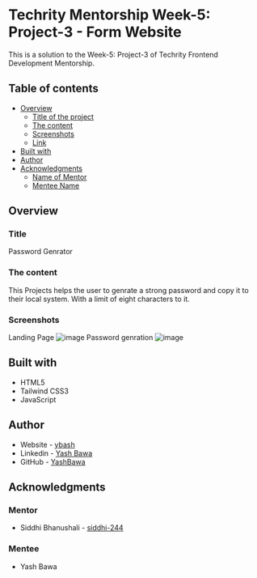 # Techrity Mentorship Week-5: Project-3 - Form Website

This is a solution to the Week-5: Project-3 of Techrity Frontend Development Mentorship. 

## Table of contents

- [Overview](#overview)
  - [Title of the project](#title)
  - [The content](#the-content)
  - [Screenshots](#screenshots)
  - [Link](#link)
- [Built with](#built-with)
- [Author](#author)
- [Acknowledgments](#acknowledgments)
   - [Name of Mentor](#mentor)
   - [Mentee Name](#mentee)

## Overview

### Title
Password Genrator

### The content

This Projects helps the user to genrate a strong password and copy it to their local system. With a limit of eight characters to it.

### Screenshots
Landing Page
![image](https://user-images.githubusercontent.com/90853282/194563877-3f3cf58c-b2e8-45b7-95bc-654d6cd294c7.png)
Password genration
![image](https://user-images.githubusercontent.com/90853282/194563913-2d78102e-d434-471f-902a-cc6163e4adf4.png)

## Built with

- HTML5 
- Tailwind CSS3
- JavaScript


## Author

- Website - [ybash](http://ybash-portfolio-website.netlify.app/)
- Linkedin - [Yash Bawa](https://www.linkedin.com/in/yash-bawa-45362121b/)
- GitHub - [YashBawa](https://github.com/YashBawa)

## Acknowledgments

### Mentor
- Siddhi Bhanushali - [siddhi-244](https://github.com/siddhi-244)

### Mentee
- Yash Bawa
